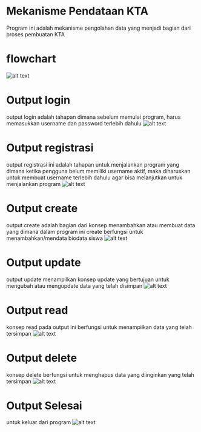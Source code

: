 # Mekanisme Pendataan KTA
Program ini adalah mekanisme pengolahan data yang menjadi bagian dari proses pembuatan KTA

# flowchart
![alt text](https://github.com/pipprualgy/Minpro-2-Praktikum-DDP-2025/blob/main/Rapi%2C%20MinPro%201%20DDP.drawio%20(1).png?raw=true)

# Output login
output login adalah tahapan dimana sebelum memulai program, harus memasukkan username dan password terlebih dahulu
![alt text](https://github.com/pipprualgy/Minpro-2-Praktikum-DDP-2025/blob/main/Gambar%20WhatsApp%202025-09-28%20pukul%2019.08.11_3f5d9b75.jpg?raw=true)

# Output registrasi
output registrasi ini adalah tahapan untuk menjalankan program yang dimana ketika pengguna belum memiliki username aktif, maka diharuskan untuk membuat username terlebih dahulu agar bisa melanjutkan untuk menjalankan program
![alt text](https://github.com/pipprualgy/Minpro-2-Praktikum-DDP-2025/blob/main/Gambar%20WhatsApp%202025-09-28%20pukul%2019.09.04_457a29ba.jpg?raw=true)

# Output create
output create adalah bagian dari konsep menambahkan atau membuat data yang dimana dalam program ini create berfungsi untuk menambahkan/mendata biodata siswa
![alt text](https://github.com/pipprualgy/Minpro-2-Praktikum-DDP-2025/blob/main/Gambar%20WhatsApp%202025-09-28%20pukul%2019.10.54_45886afe.jpg?raw=true)

# Output update
output update menampilkan konsep update yang bertujuan untuk mengubah atau mengupdate data yang telah disimpan
![alt text](https://github.com/pipprualgy/Minpro-2-Praktikum-DDP-2025/blob/main/Gambar%20WhatsApp%202025-09-28%20pukul%2019.12.12_f86700c9.jpg?raw=true)

# Output read
konsep read pada output ini berfungsi untuk menampilkan data yang telah tersimpan
![alt text](https://github.com/pipprualgy/Minpro-2-Praktikum-DDP-2025/blob/main/Gambar%20WhatsApp%202025-09-28%20pukul%2019.13.03_0c7b8f22.jpg?raw=true)

# Output delete
konsep delete berfungsi untuk menghapus data yang diinginkan yang telah tersimpan
![alt text](https://github.com/pipprualgy/Minpro-2-Praktikum-DDP-2025/blob/main/Gambar%20WhatsApp%202025-09-28%20pukul%2019.13.49_339680bc.jpg?raw=true)

# Output Selesai
untuk keluar dari program
![alt text](https://github.com/pipprualgy/Minpro-2-Praktikum-DDP-2025/blob/main/Gambar%20WhatsApp%202025-09-28%20pukul%2019.14.47_fa968411.jpg?raw=true)



